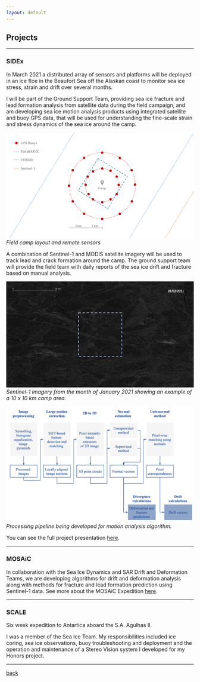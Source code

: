 ```yaml
---
layout: default
---
```


## Projects

* * *

### SIDEx

In March 2021 a distributed array of sensors and platforms will be deployed in an ice floe in the Beaufort Sea off the Alaskan coast to monitor sea ice stress, strain and drift over several months.

I will be part of the Ground Support Team, providing sea ice fracture and lead formation analysis from satellite data during the field campaign, and am developing sea ice motion analysis products using integrated satellite and buoy GPS data, that will be used for understanding the fine-scale strain and stress dynamics of the sea ice around the camp.


![sidex-camp](./assets/img/sidex-camp.gif)
_Field camp layout and remote sensors_


A combination of Sentinel-1 and MODIS satellite imagery will be used to track lead and crack formation around the camp. The ground support team will provide the field team with daily reports of the sea ice drift and fracture based on manual analysis.


![sentinel-1](./assets/img/sentinel-1.gif)
_Sentinel-1 imagery from the month of January 2021 showing an example of a 10 x 10 km camp area._


![pipeline](./assets/img/pipeline.png)
_Processing pipeline being developed for motion analysis algorithm._


You can see the full project presentation [here](./Projects.pdf).

* * *

### MOSAiC

In collaboration with the Sea Ice Dynamics and SAR Drift and Deformation Teams, we are developing algorithms for drift and deformation analysis along with methods for fracture and lead formation prediction using Sentinel-1 data. See more about the MOSAiC Expedition [here](https://mosaic-expedition.org/).

* * *

### SCALE

Six week expedition to Antartica aboard the S.A. Agulhas II. 

I was a member of the Sea Ice Team. My responsibilities included ice coring, sea ice observations, buoy troubleshooting and deployment and the operation and maintenance of a Stereo Vision system I developed for my Honors project.

* * *

[back](./)
